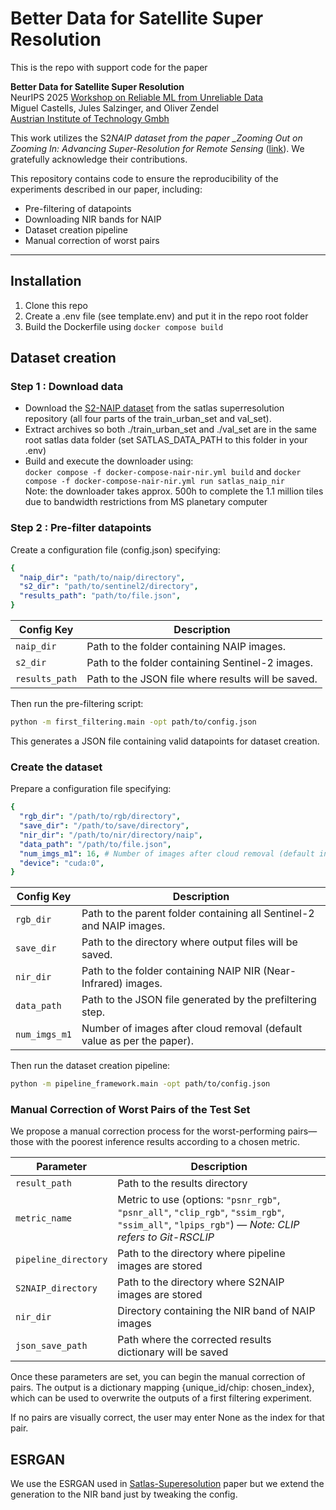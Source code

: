 # Better Data for Satellite Super Resolution

This is the repo with support code for the paper

**Better Data for Satellite Super Resolution** <br>
NeurIPS 2025 [Workshop on Reliable ML from Unreliable Data](https://reliablemlworkshop.github.io/) <br>
Miguel Castells, Jules Salzinger, and Oliver Zendel <br>
[Austrian Institute of Technology Gmbh](https://www.ait.ac.at/) <br>

This work utilizes the S2*NAIP dataset from the paper \_Zooming Out on Zooming In: Advancing Super-Resolution for Remote Sensing* ([link](https://github.com/allenai/satlas-super-resolution)). We gratefully acknowledge their contributions.

This repository contains code to ensure the reproducibility of the experiments described in our paper, including:

- Pre-filtering of datapoints
- Downloading NIR bands for NAIP
- Dataset creation pipeline
- Manual correction of worst pairs

---

## Installation

1. Clone this repo
2. Create a .env file (see template.env) and put it in the repo root folder
3. Build the Dockerfile using ```docker compose build ```

## Dataset creation

### Step 1 : Download data

- Download the [S2-NAIP dataset](https://github.com/allenai/satlas-super-resolution/?tab=readme-ov-file#data) from the satlas superresolution repository (all four parts of the train_urban_set and val_set).
- Extract archives so both ./train_urban_set and ./val_set are in the same root satlas data folder (set SATLAS_DATA_PATH to this folder in your .env)
- Build and execute the downloader using: <br>
  ```docker compose -f docker-compose-nair-nir.yml build``` and ```docker compose -f docker-compose-nair-nir.yml run satlas_naip_nir``` <br>
  Note: the downloader takes approx. 500h to complete the 1.1 million tiles due to bandwidth restrictions from MS planetary computer

### Step 2 : Pre-filter datapoints

Create a configuration file (config.json) specifying:

```yaml
{
  "naip_dir": "path/to/naip/directory",
  "s2_dir": "path/to/sentinel2/directory",
  "results_path": "path/to/file.json",
}
```

| Config Key     | Description                                        |
| -------------- | -------------------------------------------------- |
| `naip_dir`     | Path to the folder containing NAIP images.         |
| `s2_dir`       | Path to the folder containing Sentinel-2 images.   |
| `results_path` | Path to the JSON file where results will be saved. |

Then run the pre-filtering script:

```bash
python -m first_filtering.main -opt path/to/config.json
```

This generates a JSON file containing valid datapoints for dataset creation.

### Create the dataset

Prepare a configuration file specifying:

```yaml
{
  "rgb_dir": "/path/to/rgb/directory",
  "save_dir": "/path/to/save/directory",
  "nir_dir": "/path/to/nir/directory/naip",
  "data_path": "/path/to/file.json",
  "num_imgs_m1": 16, # Number of images after cloud removal (default in paper)
  "device": "cuda:0",
}
```

| Config Key    | Description                                                            |
| ------------- | ---------------------------------------------------------------------- |
| `rgb_dir`     | Path to the parent folder containing all Sentinel-2 and NAIP images.   |
| `save_dir`    | Path to the directory where output files will be saved.                |
| `nir_dir`     | Path to the folder containing NAIP NIR (Near-Infrared) images.         |
| `data_path`   | Path to the JSON file generated by the prefiltering step.              |
| `num_imgs_m1` | Number of images after cloud removal (default value as per the paper). |

Then run the dataset creation pipeline:

```bash
python -m pipeline_framework.main -opt path/to/config.json
```

### Manual Correction of Worst Pairs of the Test Set

We propose a manual correction process for the worst-performing pairs—those with the poorest inference results according to a chosen metric.

| Parameter            | Description                                                                                                                                      |
| -------------------- | ------------------------------------------------------------------------------------------------------------------------------------------------ |
| `result_path`        | Path to the results directory                                                                                                                    |
| `metric_name`        | Metric to use (options: `"psnr_rgb"`, `"psnr_all"`, `"clip_rgb"`, `"ssim_rgb"`, `"ssim_all"`, `"lpips_rgb"`) — _Note: CLIP refers to Git-RSCLIP_ |
| `pipeline_directory` | Path to the directory where pipeline images are stored                                                                                           |
| `S2NAIP_directory`   | Path to the directory where S2NAIP images are stored                                                                                             |
| `nir_dir`            | Directory containing the NIR band of NAIP images                                                                                                 |
| `json_save_path`     | Path where the corrected results dictionary will be saved                                                                                        |

Once these parameters are set, you can begin the manual correction of pairs. The output is a dictionary mapping {unique_id/chip: chosen_index}, which can be used to overwrite the outputs of a first filtering experiment.

If no pairs are visually correct, the user may enter None as the index for that pair.

## ESRGAN

We use the ESRGAN used in [Satlas-Superesolution](https://github.com/allenai/satlas-super-resolution) paper but we extend the generation to the NIR band just by tweaking the config.
